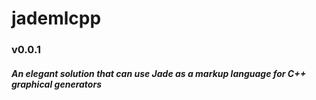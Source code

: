 # jademlcpp
### v0.0.1
##### An elegant solution that can use Jade as a markup language for C++ graphical generators

